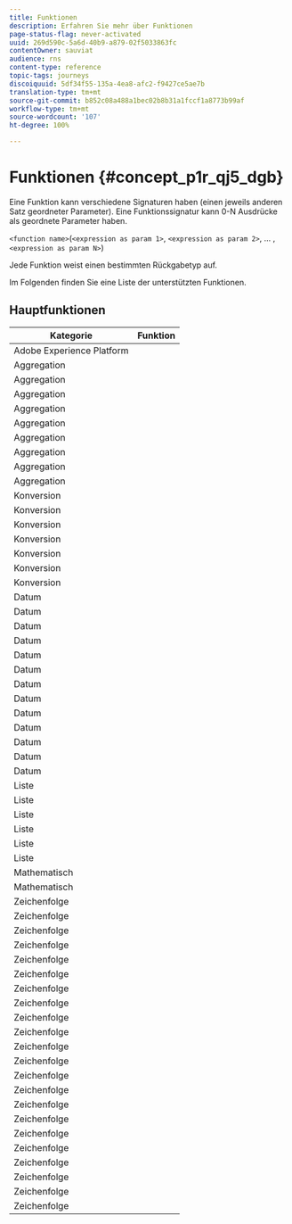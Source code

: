 ```yaml
---
title: Funktionen
description: Erfahren Sie mehr über Funktionen
page-status-flag: never-activated
uuid: 269d590c-5a6d-40b9-a879-02f5033863fc
contentOwner: sauviat
audience: rns
content-type: reference
topic-tags: journeys
discoiquuid: 5df34f55-135a-4ea8-afc2-f9427ce5ae7b
translation-type: tm+mt
source-git-commit: b852c08a488a1bec02b8b31a1fccf1a8773b99af
workflow-type: tm+mt
source-wordcount: '107'
ht-degree: 100%

---
```



# Funktionen {#concept_p1r_qj5_dgb}

Eine Funktion kann verschiedene Signaturen haben (einen jeweils anderen Satz geordneter Parameter). Eine Funktionssignatur kann 0-N Ausdrücke als geordnete Parameter haben.

`<function name>`(`<expression as param 1>`, `<expression as param 2>`, ... ,`<expression as param N>`)

Jede Funktion weist einen bestimmten Rückgabetyp auf.

Im Folgenden finden Sie eine Liste der unterstützten Funktionen.

## Hauptfunktionen

| Kategorie | Funktion |
|-------------|-----------------------|
| Adobe Experience Platform | [](../functions/functioninsegment.md) |
| Aggregation | [](../functions/functionavg.md) |
| Aggregation | [](../functions/functioncount.md) |
| Aggregation | [](../functions/functioncountonlynull.md) |
| Aggregation | [](../functions/functioncountwithnull.md) |
| Aggregation | [](../functions/functiondistinctcount.md) |
| Aggregation | [](../functions/functiondistinctcountwithnull.md) |
| Aggregation | [](../functions/functionmax.md) |
| Aggregation | [](../functions/functionmin.md) |
| Aggregation | [](../functions/functionsum.md) |
| Konversion | [](../functions/functiontobool.md) |
| Konversion | [](../functions/functiontodatetime.md) |
| Konversion | [](../functions/functiontodatetimeonly.md) |
| Konversion | [](../functions/functiontodecimal.md) |
| Konversion | [](../functions/functiontoduration.md) |
| Konversion | [](../functions/functiontointeger.md) |
| Konversion | [](../functions/functiontostring.md) |
| Datum | [](../functions/functioncurrenttimeinmillis.md) |
| Datum | [](../functions/functioninlastdays.md) |
| Datum | [](../functions/functioninlasthours.md) |
| Datum | [](../functions/functioninlastmonths.md) |
| Datum | [](../functions/functioninlastyears.md) |
| Datum | [](../functions/functioninnextdays.md) |
| Datum | [](../functions/functioninnexthours.md) |
| Datum | [](../functions/functioninnextmonths.md) |
| Datum | [](../functions/functioninnextyears.md) |
| Datum | [](../functions/functionnow.md) |
| Datum | [](../functions/functionnowwithdelta.md) |
| Datum | [](../functions/functionsethours.md) |
| Datum | [](../functions/functionsetdays.md) |
| Liste | [](../functions/functiondistinct.md) |
| Liste | [](../functions/functiondistinctcount.md) |
| Liste | [](../functions/functionin.md) |
| Liste | [](../functions/functionlistsize.md) |
| Liste | [](../functions/functionserializelist.md) |
| Liste | [](../functions/functionsort.md) |
| Mathematisch | [](../functions/functionrandom.md) |
| Mathematisch | [](../functions/functionround.md) |
| Zeichenfolge | [](../functions/functionconcat.md) |
| Zeichenfolge | [](../functions/functioncontain.md) |
| Zeichenfolge | [](../functions/functioncontainwithignorecase.md) |
| Zeichenfolge | [](../functions/functionendwith.md) |
| Zeichenfolge | [](../functions/functionendwithignorecase.md) |
| Zeichenfolge | [](../functions/functionequalignorecase.md) |
| Zeichenfolge | [](../functions/functionindexof.md) |
| Zeichenfolge | [](../functions/functionisempty.md) |
| Zeichenfolge | [](../functions/functionisnotempty.md) |
| Zeichenfolge | [](../functions/functionlastindexof.md) |
| Zeichenfolge | [](../functions/functionlength.md) |
| Zeichenfolge | [](../functions/functionlower.md) |
| Zeichenfolge | [](../functions/functionmatchregexp.md) |
| Zeichenfolge | [](../functions/functionnotequalignorecase.md) |
| Zeichenfolge | [](../functions/functionreplace.md) |
| Zeichenfolge | [](../functions/functionreplaceall.md) |
| Zeichenfolge | [](../functions/functionstartwith.md) |
| Zeichenfolge | [](../functions/functionstartwithignorecase.md) |
| Zeichenfolge | [](../functions/functionsubstr.md) |
| Zeichenfolge | [](../functions/functiontrim.md) |
| Zeichenfolge | [](../functions/functionupper.md) |
| Zeichenfolge | [](../functions/functionuuid.md) |